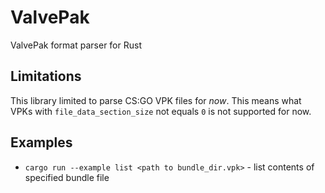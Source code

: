# ValvePak 
ValvePak format parser for Rust

## Limitations
This library limited to parse CS:GO VPK files for _now_. This means what VPKs with `file_data_section_size` not equals `0` is not supported for now.

## Examples
* `cargo run --example list <path to bundle_dir.vpk>` - list contents of specified bundle file
